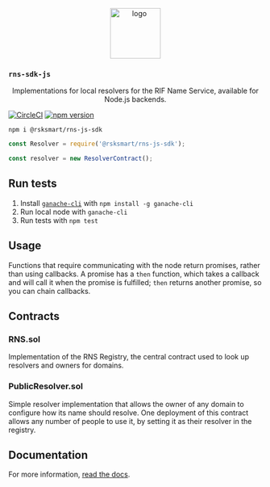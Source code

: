 <p align="middle">
    <img src="https://www.rifos.org/assets/img/logo.svg" alt="logo" height="100" >
</p>
<p align="middle">
    <h3><code>rns-sdk-js</code></h3>
</p>
<p align="middle">
    Implementations for local resolvers for the RIF Name Service, available for Node.js backends.
</p>

[![CircleCI](https://circleci.com/gh/rnsdomains/rns-sdk-js.svg?style=svg)](https://circleci.com/gh/rnsdomains/rns-sdk-js)
[![npm version](https://badge.fury.io/js/%40rnsdomains%2Frns-sdk-js.svg)](https://badge.fury.io/js/%40rnsdomains%2Frns-sdk-js)

```
npm i @rsksmart/rns-js-sdk
```

```javascript
const Resolver = require('@rsksmart/rns-js-sdk');

const resolver = new ResolverContract();
```

## Run tests

1. Install [`ganache-cli`](https://github.com/trufflesuite/ganache-cli) with `npm install -g ganache-cli`
2. Run local node with `ganache-cli`
3. Run tests with `npm test`

## Usage

Functions that require communicating with the node return promises, rather than using callbacks. A promise has a `then` function, which takes a callback and will call it when the promise is fulfilled; `then` returns another promise, so you can chain callbacks.

## Contracts

### RNS.sol

Implementation of the RNS Registry, the central contract used to look up resolvers and owners for domains.

### PublicResolver.sol

Simple resolver implementation that allows the owner of any domain to configure how its name should resolve. One deployment of this contract allows any number of people to use it, by setting it as their resolver in the registry.

## Documentation

For more information, [read the docs](https://developers.rsk.co/rif/rns).

